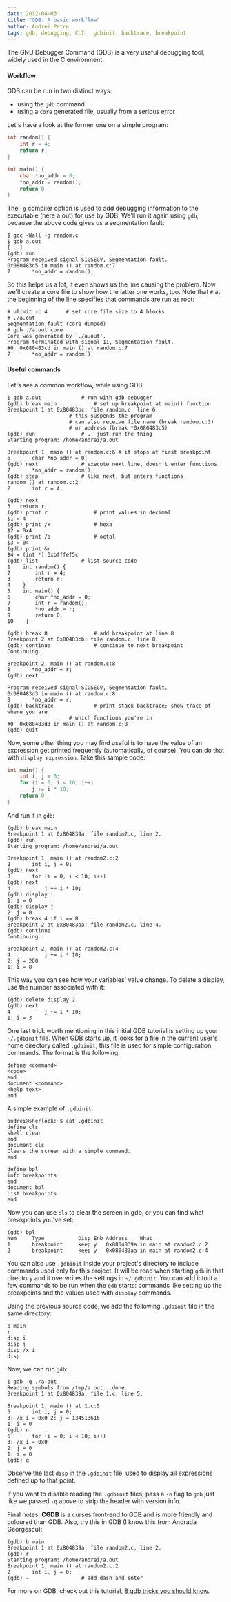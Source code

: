 ```yaml
---
date: 2012-04-03
title: "GDB: A basic workflow"
author: Andrei Petre
tags: gdb, debugging, CLI, .gdbinit, backtrace, breakpoint
---
```


The GNU Debugger Command (GDB) is a very useful debugging tool, widely used in
the C environment.

<!--more-->

#### Workflow

GDB can be run in two distinct ways:

* using the `gdb` command
* using a `core` generated file, usually from a serious error

Let's have a look at the former one on a simple program:

~~~ cpp
int random() {
	int r = 4;
	return r;
}

int main() {
	char *no_addr = 0;
	*no_addr = random();
	return 0;
}
~~~

The `-g` compiler option is used to add debugging information to the
executable (here a.out) for use by GDB. We'll run it again using `gdb`,
because the above code gives us a segmentation fault:

    $ gcc -Wall -g random.c
    $ gdb a.out
    [...]
    (gdb) run
    Program received signal SIGSEGV, Segmentation fault.
    0x080483c5 in main () at random.c:7
    7		*no_addr = random();

So this helps us a lot, it even shows us the line causing the problem. Now
we'll create a core file to show how the latter one works, too. Note that `#`
at the beginning of the line specifies that commands are run as root:

    # ulimit -c 4      # set core file size to 4 blocks
    # ./a.out
    Segmentation fault (core dumped)
    # gdb ./a.out core
    Core was generated by `./a.out'.
    Program terminated with signal 11, Segmentation fault.
    #0  0x080483cd in main () at random.c:7
    7		*no_addr = random();

#### Useful commands

Let's see a common workflow, while using GDB:

    $ gdb a.out				# run with gdb debugger
    (gdb) break main			# set up breakpoint at main() function
    Breakpoint 1 at 0x80483bc: file random.c, line 6.
    					# this suspends the program
    					# can also receive file name (break random.c:3)
    					# or address (break *0x080483c5)
    (gdb) run				# .. just run the thing
    Starting program: /home/andrei/a.out 

    Breakpoint 1, main () at random.c:6	# it stops at first breakpoint
    6		char *no_addr = 0;
    (gdb) next				# execute next line, doesn't enter functions
    7		*no_addr = random();
    (gdb) step				# like next, but enters functions
    random () at random.c:2
    2		int r = 4;

    (gdb) next
    3	return r;
    (gdb) print r				# print values in decimal
    $1 = 4
    (gdb) print /x				# hexa
    $2 = 0x4
    (gdb) print /o				# octal
    $3 = 04
    (gdb) print &r
    $4 = (int *) 0xbfffef5c
    (gdb) list				# list source code
    1    int random() {
    2        int r = 4;
    3        return r;
    4    }
    5    int main() {
    6        char *no_addr = 0;
    7        int r = random();
    8        *no_addr = r;
    9        return 0;
    10    }

    (gdb) break 8 				# add breakpoint at line 8
    Breakpoint 2 at 0x80483cb: file random.c, line 8.
    (gdb) continue 				# continue to next breakpoint
    Continuing.

    Breakpoint 2, main () at random.c:8
    8		*no_addr = r;
    (gdb) next

    Program received signal SIGSEGV, Segmentation fault.
    0x080483d3 in main () at random.c:8
    8		*no_addr = r;
    (gdb) backtrace 			# print stack backtrace; show trace of where you are
    					# which functions you're in
    #0  0x080483d3 in main () at random.c:8
    (gdb) quit

Now, some other thing you may find useful is to have the value of an
expression get printed frequently (automatically, of course). You can do that
with `display expression`. Take this sample code:

~~~ cpp
int main() {
	int i, j = 0;
	for (i = 0; i < 10; i++)
		j += i * 10;
	return 0;
}
~~~

And run it in `gdb`:

    (gdb) break main
    Breakpoint 1 at 0x804839a: file random2.c, line 2.
    (gdb) run
    Starting program: /home/andrei/a.out 

    Breakpoint 1, main () at random2.c:2
    2		int i, j = 0;
    (gdb) next
    3		for (i = 0; i < 10; i++)
    (gdb) next
    4			j += i * 10;
    (gdb) display i
    1: i = 0
    (gdb) display j
    2: j = 0
    (gdb) break 4 if i == 8
    Breakpoint 2 at 0x80483aa: file random2.c, line 4.
    (gdb) continue
    Continuing.

    Breakpoint 2, main () at random2.c:4
    4			j += i * 10;
    2: j = 280
    1: i = 8

This way you can see how your variables' value change. To delete a display,
use the number associated with it:

    (gdb) delete display 2
    (gdb) next
    4			j += i * 10;
    1: i = 3

One last trick worth mentioning in this initial GDB tutorial is setting up
your `~/.gdbinit` file. When GDB  starts up, it looks for a file in
the current user's home directory called `.gdbinit`;  this file is
used for simple configuration commands. The format is the following:

    define <command>
    <code>
    end
    document <command>
    <help text>
    end

A simple example of <code>.gdbinit</code>:

    andrei@sherlock:~$ cat .gdbinit
    define cls
    shell clear
    end
    document cls
    Clears the screen with a simple command.
    end

    define bpl
    info breakpoints
    end
    document bpl
    List breakpoints
    end

Now you can use `cls` to clear the screen in gdb, or you can find what
breakpoints you've set:

    (gdb) bpl
    Num     Type           Disp Enb Address    What
    1       breakpoint     keep y   0x0804839a in main at random2.c:2
    2       breakpoint     keep y   0x080483aa in main at random2.c:4

You can also use `.gdbinit` inside your project's directory to include commands
used only for this project. It will be read when starting `gdb` in that
directory and it overwrites the settings in `~/.gdbinit`. You can add into it
a few commands to be run when the `gdb` starts: commands like setting up the
breakpoints and the values used with `display` commands.

Using the previous source code, we add the following `.gdbinit` file in the
same directory:

    b main
    r
    disp i
    disp j
    disp /x i
    disp

Now, we can run `gdb`:

    $ gdb -q ./a.out
    Reading symbols from /tmp/a.out...done.
    Breakpoint 1 at 0x804839a: file 1.c, line 5.

    Breakpoint 1, main () at 1.c:5
    5		int i, j = 0;
    3: /x i = 0x0 2: j = 134513616
    1: i = 0
    (gdb) n
    6		for (i = 0; i < 10; i++)
    3: /x i = 0x0
    2: j = 0
    1: i = 0
    (gdb) q

Observe the last `disp` in the `.gdbinit` file, used to display all expressions
defined up to that point.

If you want to disable reading the `.gdbinit` files, pass a `-n` flag to
`gdb` just like we passed `-q` above to strip the header with version info.

Final notes. **CGDB** is a curses front-end to GDB and is more friendly and
coloured than GDB. Also, try this in GDB (I know this from Andrada Georgescu):

    (gdb) b main
    Breakpoint 1 at 0x804839a: file random2.c, line 2.
    (gdb) r
    Starting program: /home/andrei/a.out 
    Breakpoint 1, main () at random2.c:2
    2		int i, j = 0;
    (gdb) -					# add dash and enter

For more on GDB, check out this tutorial, [8 gdb tricks you should
know](https://blogs.oracle.com/ksplice/entry/8_gdb_tricks_you_should).
